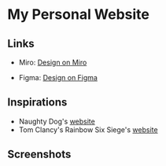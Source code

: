 # My Personal Website

## Links

- Miro: [Design on Miro](https://miro.com/app/board/uXjVPu7oJsQ=/)

- Figma: [Design on Figma](https://www.figma.com/file/PQNvy8g8Fvo3R7qaEtLh9y/w2-my-personal-website-mahdiharish?node-id=0%3A1&t=a3l0kHlND3VthIAd-1)

## Inspirations

- Naughty Dog's [website](https://www.naughtydog.com/)
- Tom Clancy's Rainbow Six Siege's [website](https://www.ubisoft.com/en-gb/game/rainbow-six/siege)

## Screenshots
